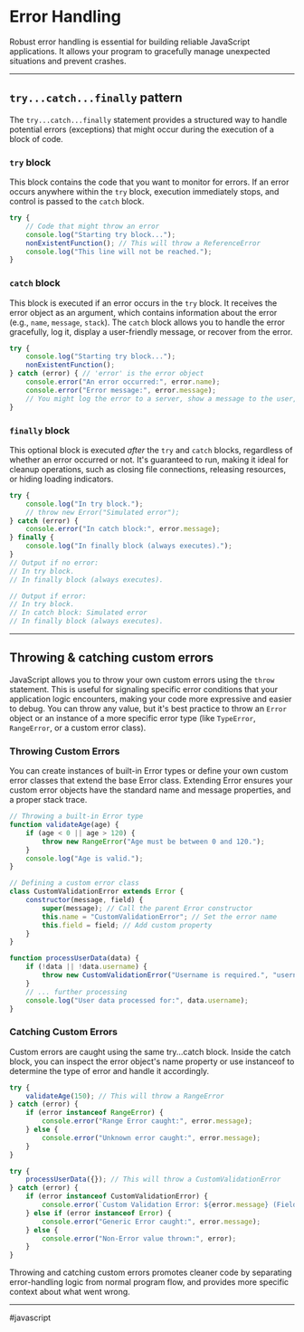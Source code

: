 # Error Handling

Robust error handling is essential for building reliable JavaScript applications. It allows your program to gracefully manage unexpected situations and prevent crashes.

---
## `try...catch...finally` pattern

The `try...catch...finally` statement provides a structured way to handle potential errors (exceptions) that might occur during the execution of a block of code.

### `try` block

This block contains the code that you want to monitor for errors. If an error occurs anywhere within the `try` block, execution immediately stops, and control is passed to the `catch` block.

```js
try {
    // Code that might throw an error
    console.log("Starting try block...");
    nonExistentFunction(); // This will throw a ReferenceError
    console.log("This line will not be reached.");
}
```

### `catch` block

This block is executed if an error occurs in the `try` block. It receives the error object as an argument, which contains information about the error (e.g., `name`, `message`, `stack`). The `catch` block allows you to handle the error gracefully, log it, display a user-friendly message, or recover from the error.

```js
try {
    console.log("Starting try block...");
    nonExistentFunction();
} catch (error) { // 'error' is the error object
    console.error("An error occurred:", error.name);
    console.error("Error message:", error.message);
    // You might log the error to a server, show a message to the user, etc.
}
```

### `finally` block

This optional block is executed *after* the `try` and `catch` blocks, regardless of whether an error occurred or not. It's guaranteed to run, making it ideal for cleanup operations, such as closing file connections, releasing resources, or hiding loading indicators.

```js
try {
    console.log("In try block.");
    // throw new Error("Simulated error");
} catch (error) {
    console.error("In catch block:", error.message);
} finally {
    console.log("In finally block (always executes).");
}
// Output if no error:
// In try block.
// In finally block (always executes).

// Output if error:
// In try block.
// In catch block: Simulated error
// In finally block (always executes).
```

---
## Throwing & catching custom errors

JavaScript allows you to throw your own custom errors using the `throw` statement. This is useful for signaling specific error conditions that your application logic encounters, making your code more expressive and easier to debug. You can throw any value, but it's best practice to throw an `Error` object or an instance of a more specific error type (like `TypeError`, `RangeError`, or a custom error class).

### Throwing Custom Errors

You can create instances of built-in Error types or define your own custom error classes that extend the base Error class. Extending Error ensures your custom error objects have the standard name and message properties, and a proper stack trace.

```js
// Throwing a built-in Error type
function validateAge(age) {
    if (age < 0 || age > 120) {
        throw new RangeError("Age must be between 0 and 120.");
    }
    console.log("Age is valid.");
}

// Defining a custom error class
class CustomValidationError extends Error {
    constructor(message, field) {
        super(message); // Call the parent Error constructor
        this.name = "CustomValidationError"; // Set the error name
        this.field = field; // Add custom property
    }
}

function processUserData(data) {
    if (!data || !data.username) {
        throw new CustomValidationError("Username is required.", "username");
    }
    // ... further processing
    console.log("User data processed for:", data.username);
}
```

### Catching Custom Errors

Custom errors are caught using the same try...catch block. Inside the catch block, you can inspect the error object's name property or use instanceof to determine the type of error and handle it accordingly.

```js
try {
    validateAge(150); // This will throw a RangeError
} catch (error) {
    if (error instanceof RangeError) {
        console.error("Range Error caught:", error.message);
    } else {
        console.error("Unknown error caught:", error.message);
    }
}

try {
    processUserData({}); // This will throw a CustomValidationError
} catch (error) {
    if (error instanceof CustomValidationError) {
        console.error(`Custom Validation Error: ${error.message} (Field: ${error.field})`);
    } else if (error instanceof Error) {
        console.error("Generic Error caught:", error.message);
    } else {
        console.error("Non-Error value thrown:", error);
    }
}
```

Throwing and catching custom errors promotes cleaner code by separating error-handling logic from normal program flow, and provides more specific context about what went wrong.

---
#javascript